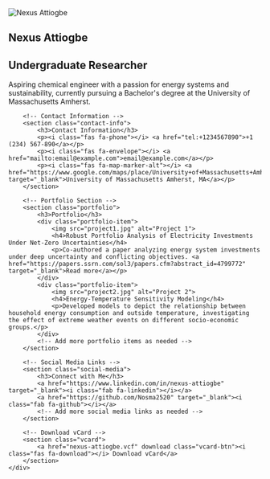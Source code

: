 <!DOCTYPE html>
<html lang="en">
<head>
    <meta charset="UTF-8">
    <meta name="viewport" content="width=device-width, initial-scale=1.0">
    <title>Nexus Attiogbe - Undergraduate Researcher</title>
    <link rel="stylesheet" href="styles.css">
    <!-- Include Font Awesome for icons -->
    <link rel="stylesheet" href="https://cdnjs.cloudflare.com/ajax/libs/font-awesome/6.0.0-beta3/css/all.min.css">
    <!-- Include Google Fonts -->
    <link href="https://fonts.googleapis.com/css2?family=Roboto:wght@400;700&display=swap" rel="stylesheet">
</head>
<body>
    <div class="container">
        <!-- Profile Section -->
        <section class="profile">
            <img src="profile.jpg" alt="Nexus Attiogbe" class="profile-img">
            <h1>Nexus Attiogbe</h1>
            <h2>Undergraduate Researcher</h2>
            <p>Aspiring chemical engineer with a passion for energy systems and sustainability, currently pursuing a Bachelor's degree at the University of Massachusetts Amherst.</p>
        </section>

        <!-- Contact Information -->
        <section class="contact-info">
            <h3>Contact Information</h3>
            <p><i class="fas fa-phone"></i> <a href="tel:+1234567890">+1 (234) 567-890</a></p>
            <p><i class="fas fa-envelope"></i> <a href="mailto:email@example.com">email@example.com</a></p>
            <p><i class="fas fa-map-marker-alt"></i> <a href="https://www.google.com/maps/place/University+of+Massachusetts+Amherst" target="_blank">University of Massachusetts Amherst, MA</a></p>
        </section>

        <!-- Portfolio Section -->
        <section class="portfolio">
            <h3>Portfolio</h3>
            <div class="portfolio-item">
                <img src="project1.jpg" alt="Project 1">
                <h4>Robust Portfolio Analysis of Electricity Investments Under Net-Zero Uncertainties</h4>
                <p>Co-authored a paper analyzing energy system investments under deep uncertainty and conflicting objectives. <a href="https://papers.ssrn.com/sol3/papers.cfm?abstract_id=4799772" target="_blank">Read more</a></p>
            </div>
            <div class="portfolio-item">
                <img src="project2.jpg" alt="Project 2">
                <h4>Energy-Temperature Sensitivity Modeling</h4>
                <p>Developed models to depict the relationship between household energy consumption and outside temperature, investigating the effect of extreme weather events on different socio-economic groups.</p>
            </div>
            <!-- Add more portfolio items as needed -->
        </section>

        <!-- Social Media Links -->
        <section class="social-media">
            <h3>Connect with Me</h3>
            <a href="https://www.linkedin.com/in/nexus-attiogbe" target="_blank"><i class="fab fa-linkedin"></i></a>
            <a href="https://github.com/Nosma2520" target="_blank"><i class="fab fa-github"></i></a>
            <!-- Add more social media links as needed -->
        </section>

        <!-- Download vCard -->
        <section class="vcard">
            <a href="nexus-attiogbe.vcf" download class="vcard-btn"><i class="fas fa-download"></i> Download vCard</a>
        </section>
    </div>
</body>
</html>

